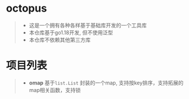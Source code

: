 # octopus


> - 这是一个拥有各种各样基于基础库开发的一个工具库
> - 本仓库基于go1.18开发, 但不使用泛型
> - 本仓库不依赖其他第三方库





# 项目列表

> - **omap** 基于`list.List` 封装的一个map, 支持按key排序，支持拓展的map相关函数，支持锁